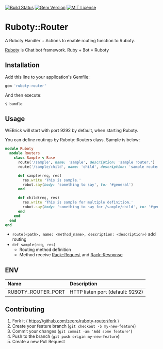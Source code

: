 [![Build Status](https://travis-ci.org/zeero/ruboty-router.svg?branch=master)](https://travis-ci.org/zeero/ruboty-router)
[![Gem Version](https://badge.fury.io/rb/ruboty-router.svg)](https://badge.fury.io/rb/ruboty-router)
[![MIT License](http://img.shields.io/badge/license-MIT-blue.svg?style=flat)](LICENSE.txt)

# Ruboty::Router

A Ruboty Handler + Actions to enable routing function to Ruboty.

[Ruboty](https://github.com/r7kamura/ruboty) is Chat bot framework. Ruby + Bot = Ruboty

## Installation

Add this line to your application's Gemfile:

```ruby
gem 'ruboty-router'
```

And then execute:

    $ bundle

## Usage

WEBrick will start with port 9292 by default, when starting Ruboty.

You can define routings by Ruboty::Routers class.
Sample is below:

```ruby
module Ruboty
  module Routers
    class Sample < Base
      route('/sample', name: 'sample', description: 'sample router.')
      route('/sample/child', name: 'child', description: 'sample router.')

      def sample(req, res)
        res.write 'This is sample.'
        robot.say(body: 'something to say', to: '#general')
      end

      def child(req, res)
        res.write 'This is sample for multiple definition.'
        robot.say(body: 'something to say for /sample/child', to: '#general')
      end
    end
  end
end
```

* `route(<path>, name: <method_name>, description: <description>)` add routing
* `def sample(req, res)`
  * Routing method definition
  * Method receive [Rack::Request](http://www.rubydoc.info/gems/rack/Rack/Request) and [Rack::Response](http://www.rubydoc.info/gems/rack/Rack/Response)

## ENV

|Name|Description|
|:--|:--|
|RUBOTY_ROUTER_PORT|HTTP listen port (default: 9292)|

## Contributing

1. Fork it ( https://github.com/zeero/ruboty-router/fork )
2. Create your feature branch (`git checkout -b my-new-feature`)
3. Commit your changes (`git commit -am 'Add some feature'`)
4. Push to the branch (`git push origin my-new-feature`)
5. Create a new Pull Request

